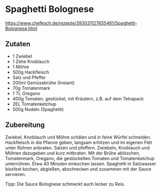 # Spaghetti Bolognese

<https://www.chefkoch.de/rezepte/393031127655461/Spaghetti-Bolognese.html>

## Zutaten

- 1 Zwiebel
- 1 Zehe Knoblauch
- 1 Möhre
- 500g Hackfleisch
- Salz und Pfeffer
- 200ml Gemüsebrühe (Instant)
- 70g Tomatenmark
- 1 TL Oregano
- 400g Tomaten, gestückel, mit Kräutern, z.B. auf dem Tetrapack
- 2EL Tomatenketchup
- 500g Nudeln (Spaghetti)

## Zubereitung

Zwiebel, Knoblauch und Möhre schälen und in feine Würfel schneiden. Hackfleisch
in die Pfanne geben, langsam erhitzen und im eigenen Fett unter Rühren anbraten.
Salzen und pfeffern. Zwiebeln, Knoblauch und Möhren dazugeben und kurz
mitbraten. Mit der Brühe ablöschen, Tomatenmark, Oregano, die gestückelten
Tomaten und Tomatenketchup unterrühren. Etwa 40 Minuten einkochen lassen.
Spaghetti in Salzwasser bissfest kochen, abgießen, abschrecken und zusammen mit
der Sauce servieren.

Tipp: Die Sauce Bolognese schmeckt auch lecker zu Reis.
